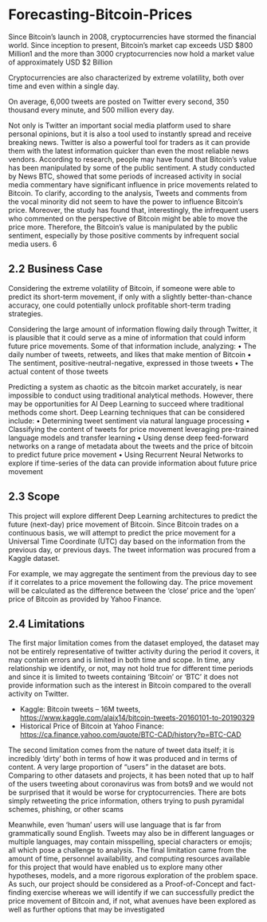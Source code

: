 # Forecasting-Bitcoin-Prices

Since Bitcoin’s launch in 2008, cryptocurrencies have stormed the financial world. Since inception
to present, Bitcoin’s market cap exceeds USD $800 Million1 and the more than 3000
cryptocurrencies now hold a market value of approximately USD $2 Billion

Cryptocurrencies are also characterized by extreme volatility, both over time and even within a
single day. 

On average, 6,000 tweets are posted on Twitter every second, 350 thousand every minute, and
500 million every day.

Not only is Twitter an important social media platform used to share
personal opinions, but it is also a tool used to instantly spread and receive breaking news. Twitter
is also a powerful tool for traders as it can provide them with the latest information quicker than
even the most reliable news vendors.
According to research, people may have found that Bitcoin’s value has been manipulated by
some of the public sentiment. A study conducted by News BTC, showed that some periods of
increased activity in social media commentary have significant influence in price movements
related to Bitcoin. To clarify, according to the analysis, Tweets and comments from the vocal
minority did not seem to have the power to influence Bitcoin’s price. Moreover, the study has
found that, interestingly, the infrequent users who commented on the perspective of Bitcoin
might be able to move the price more. Therefore, the Bitcoin’s value is manipulated by the public
sentiment, especially by those positive comments by infrequent social media users. 6


## 2.2 Business Case
Considering the extreme volatility of Bitcoin, if someone were able to predict its short-term
movement, if only with a slightly better-than-chance accuracy, one could potentially unlock
profitable short-term trading strategies.

Considering the large amount of information flowing daily through Twitter, it is plausible that it
could serve as a mine of information that could inform future price movements. Some of that
information include, analyzing:
• The daily number of tweets, retweets, and likes that make mention of Bitcoin
• The sentiment, positive-neutral-negative, expressed in those tweets
• The actual content of those tweets

Predicting a system as chaotic as the bitcoin market accurately, is near impossible to conduct
using traditional analytical methods. However, there may be opportunities for AI Deep Learning
to succeed where traditional methods come short. Deep Learning techniques that can be
considered include:
• Determining tweet sentiment via natural language processing
• Classifying the content of tweets for price movement leveraging pre-trained language
models and transfer learning
• Using dense deep feed-forward networks on a range of metadata about the tweets and
the price of bitcoin to predict future price movement
• Using Recurrent Neural Networks to explore if time-series of the data can provide
information about future price movement

## 2.3 Scope
This project will explore different Deep Learning architectures to predict the future (next-day)
price movement of Bitcoin. Since Bitcoin trades on a continuous basis, we will attempt to predict
the price movement for a Universal Time Coordinate (UTC) day based on the information from
the previous day, or previous days. The tweet information was procured from a Kaggle dataset.

For example, we may aggregate the sentiment from the previous day to see if it correlates to a
price movement the following day. The price movement will be calculated as the difference
between the ‘close’ price and the ‘open’ price of Bitcoin as provided by Yahoo Finance.

## 2.4 Limitations
The first major limitation comes from the dataset employed, the dataset may not be entirely
representative of twitter activity during the period it covers, it may contain errors and is limited
in both time and scope. In time, any relationship we identify, or not, may not hold true for
different time periods and since it is limited to tweets containing ‘Bitcoin’ or ‘BTC’ it does not
provide information such as the interest in Bitcoin compared to the overall activity on Twitter.
- Kaggle: Bitcoin tweets – 16M tweets, https://www.kaggle.com/alaix14/bitcoin-tweets-20160101-to-20190329
- Historical Price of Bitcoin at Yahoo Finance: https://ca.finance.yahoo.com/quote/BTC-CAD/history?p=BTC-CAD

The second limitation comes from the nature of tweet data itself; it is incredibly ‘dirty’ both in
terms of how it was produced and in terms of content. A very large proportion of “users” in the
dataset are bots. Comparing to other datasets and projects, it has been noted that up to half of
the users tweeting about coronavirus was from bots9 and we would not be surprised that it would
be worse for cryptocurrencies. There are bots simply retweeting the price information, others
trying to push pyramidal schemes, phishing, or other scams

Meanwhile, even ‘human’ users will use language that is far from grammatically sound English. Tweets may also be in different
languages or multiple languages, may contain misspelling, special characters or emojis; all which
pose a challenge to analysis.
The final limitation came from the amount of time, personnel availability, and computing
resources available for this project that would have enabled us to explore many other
hypotheses, models, and a more rigorous exploration of the problem space. As such, our project
should be considered as a Proof-of-Concept and fact-finding exercise whereas we will identify if
we can successfully predict the price movement of Bitcoin and, if not, what avenues have been
explored as well as further options that may be investigated
